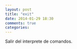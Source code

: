 ```yaml
---
layout: post
title: "exit"
date: 2014-01-29 18:30
comments: true
categories: 
---
```

Salir del interprete de comandos.

